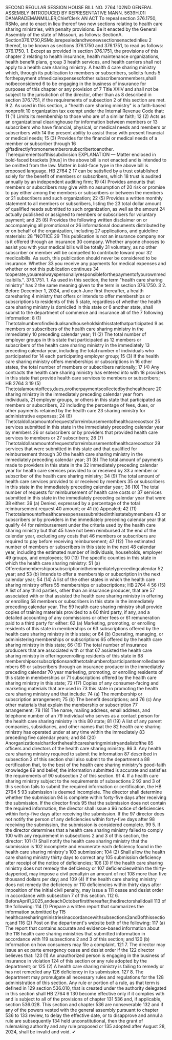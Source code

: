 SECOND REGULAR SESSION
HOUSE BILL NO. 2764
102ND GENERAL ASSEMBLY
INTRODUCED BY REPRESENTATIVE MANN.
5639H.01I DANARADEMANMILLER,ChiefClerk
AN ACT
To repeal section 376.1750, RSMo, and to enact in lieu thereof two new sections relating to
health care sharing ministries, with penalty provisions.
Be it enacted by the General Assembly of the state of Missouri, as follows:
SectionA. Section376.1750,RSMo,isrepealedandtwonewsectionsenactedinlieu
2 thereof, to be known as sections 376.1750 and 376.1751, to read as follows:
376.1750. 1. Except as provided in section 376.1751, the provisions of this chapter
2 relating to health insurance, health maintenance organizations, health benefit plans, group
3 health services, and health carriers shall not apply to a health care sharing ministry. A health
4 care sharing ministry which, through its publication to members or subscribers, solicits funds
5 forthepayment ofmedicalexpensesofother subscribersormembers,shall notbeconsidered
6 to be engaging in the business of insurance for purposes of this chapter or any provision of
7 Title XXIV and shall not be subject to the jurisdiction of the director, other than as
8 described in section 376.1751, if the requirements of subsection 2 of this section are met.
9 2. As used in this section, a "health care sharing ministry" is a faith-based nonprofit
10 organization tax exempt under the Internal Revenue Code that:
11 (1) Limits its membership to those who are of a similar faith;
12 (2) Acts as an organizational clearinghouse for information between members or
13 subscribers who have financial, physical, or medical needs and members or subscribers with
14 the present ability to assist those with present financial or medical needs;
15 (3) Provides for the financial or medical needs of a member or subscriber through
16 giftsdirectlyfromonememberorsubscribertoanother. Therequirementsofthissubdivision
EXPLANATION — Matter enclosed in bold-faced brackets [thus] in the above bill is not enacted and is
intended to be omitted from the law. Matter in bold-face type in the above bill is proposed language.
HB 2764 2
17 can be satisfied by a trust established solely for the benefit of members or subscribers, which
18 trust is audited annually by an independent auditing firm;
19 (4) Provides amounts that members or subscribers may give with no assumption of
20 risk or promise to pay either among the members or subscribers or between the members or
21 subscribers and such organization;
22 (5) Provides a written monthly statement to all members or subscribers, listing the
23 total dollar amount of qualified needs submitted to such organization, as well as the amount
24 actually published or assigned to members or subscribers for voluntary payment; and
25 (6) Provides the following written disclaimer on or accompanying all promotional or
26 informational documents distributed by or on behalf of the organization, including
27 applications, and guideline materials:
28 "NOTICE
29 This publication is not an insurance company nor is it offered through an insurance
30 company. Whether anyone chooses to assist you with your medical bills will be totally
31 voluntary, as no other subscriber or member will be compelled to contribute toward your
32 medicalbills. As such, this publication should never be considered to be insurance. Whether
33 you receive any payments for medical expenses and whether or not this publication continues
34 tooperate,youarealwayspersonallyresponsibleforthepaymentofyourownmedicalbills.".
376.1751. 1. As used in this section, the term "health care sharing ministry" has
2 the same meaning given to the term in section 376.1750.
3 2. Before December 1, 2024, and each June first thereafter, a health caresharing
4 ministry that offers or intends to offer memberships or subscriptions to residents of this
5 state, regardless of whether the health care sharing ministry is domiciled in this state or
6 another state, shall submit to the department of commerce and insurance all of the
7 following information:
8 (1) Thetotalnumberofindividualsandhouseholdsinthisstatethatparticipated
9 as members or subscribers of the health care sharing ministry in the immediately
10 preceding calendar year;
11 (2) The total number of employer groups in this state that participated as
12 members or subscribers of the health care sharing ministry in the immediately
13 preceding calendar year, including the total number of individuals who participated for
14 each participating employer group;
15 (3) If the health care sharing ministry offers memberships or subscriptions in
16 other states, the total number of members or subscribers nationally;
17 (4) Any contracts the health care sharing ministry has entered into with
18 providers in this state that provide health care services to members or subscribers;
HB 2764 3
19 (5) Thetotalamountoffees,dues,orotherpaymentscollectedbythehealthcare
20 sharing ministry in the immediately preceding calendar year from individuals,
21 employer groups, or others in this state that participated as members or subscribers,
22 including the percentage of fees, dues, or other payments retained by the health care
23 sharing ministry for administrative expenses;
24 (6) Thetotaldollaramountofrequestsforreimbursementofhealthcarecostsor
25 services submitted in this state in the immediately preceding calendar year by members
26 or subscribers or by providers that provided health care services to members or
27 subscribers;
28 (7) Thetotaldollaramountofrequestsforreimbursementofhealthcarecostsor
29 services that were submitted in this state and that qualified for reimbursement through
30 the health care sharing ministry in the immediately preceding calendar year;
31 (8) The total amount of payments made to providers in this state in the
32 immediately preceding calendar year for health care services provided to or received by
33 a member or subscriber of the health care sharing ministry;
34 (9) The total amount of health care services provided to or received by members
35 or subscribers in this state in the immediately preceding calendar year;
36 (10) The total number of requests for reimbursement of health care costs or
37 services submitted in this state in the immediately preceding calendar year that were
38 either:
39 (a) Denied, expressed by a percentage of the total reimbursement request
40 amount; or
41 (b) Appealed;
42 (11) Thetotalamountofhealthcareexpensessubmittedinthisstatebymembers
43 or subscribers or by providers in the immediately preceding calendar year that qualify
44 for reimbursement under the criteria used by the health care sharing ministry but that
45 have not been reimbursed at the end of the calendar year, excluding any costs that
46 members or subscribers are required to pay before receiving reimbursement;
47 (12) The estimated number of members or subscribers in this state in the next
48 calendar year, including the estimated number of individuals, households, employer
49 groups, and employees;
50 (13) The specific counties in this state in which the health care sharing ministry:
51 (a) Offeredamembershiporsubscriptionintheimmediatelyprecedingcalendar
52 year; and
53 (b) Intends to offer a membership or subscription in the next calendar year;
54 (14) A list of the other states in which the health care sharing ministry offers
55 memberships or subscriptions;
HB 2764 4
56 (15) A list of any third parties, other than an insurance producer, that are
57 associated with or that assisted the health care sharing ministry in offering or enrolling
58 members or subscribers in this state in the immediately preceding calendar year. The
59 health care sharing ministry shall provide copies of training materials provided to a
60 third party, if any, and a detailed accounting of any commissions or other fees or
61 remuneration paid to a third party for either:
62 (a) Marketing, promoting, or enrolling residents of this state in memberships or
63 subscriptions offered by the health care sharing ministry in this state; or
64 (b) Operating, managing, or administering memberships or subscriptions
65 offered by the health care sharing ministry in this state;
66 (16) The total number of insurance producers that are associated with or that
67 assisted the health care sharing ministry in offeringorenrolling residents of this state in
68 membershipsorsubscriptionsandthetotalnumberofparticipantsenrolledasmembers
69 or subscribers through an insurance producer in the immediately preceding calendar
70 year marketing, promoting, or enrolling residents of this state in memberships or
71 subscriptions offered by the health care sharing ministry in this state;
72 (17) Copies of any consumer-facing and marketing materials that are used in
73 this state in promoting the health care sharing ministry and that include:
74 (a) The membership or subscription arrangement;
75 (b) The benefit descriptions; and
76 (c) Any other materials that explain the membership or subscription
77 arrangement;
78 (18) The name, mailing address, email address, and telephone number of an
79 individual who serves as a contact person for the health care sharing ministry in this
80 state;
81 (19) A list of any parent companies, subsidiaries, and other names that the
82 health care sharing ministry has operated under at any time within the immediately
83 preceding five calendar years; and
84 (20) Anorganizationalchartforthehealthcaresharingministryandalistofthe
85 officers and directors of the health care sharing ministry.
86 3. Any health care sharing ministry required to submit the information
87 described in subsection 2 of this section shall also submit to the department a
88 certification that, to the best of the health care sharing ministry's good-faith knowledge
89 and belief, the information submitted is accurate and satisfies the requirements of
90 subsection 2 of this section.
91 4. If a health care sharing ministry subject to the requirements of subsections 2
92 and 3 of this section fails to submit the required information or certification, the
HB 2764 5
93 submission is deemed incomplete. The director shall determine whether the submission
94 is complete within forty-five days after receiving the submission. If the director finds
95 that the submission does not contain the required information, the director shall issue a
96 notice of deficiencies within forty-five days after receiving the submission. If the
97 director does not notify the person of any deficiencies within forty-five days after
98 receiving the submission, the submission is considered complete.
99 5. If the director determines that a health care sharing ministry failed to comply
100 with any requirement in subsections 2 and 3 of this section, the director:
101 (1) Shall notify the health care sharing ministry that the submission is
102 incomplete and enumerate each deficiency found in the health care sharing ministry's
103 submission;
104 (2) Shall allow the health care sharing ministry thirty days to correct any
105 submission deficiency after receipt of the notice of deficiencies;
106 (3) If the health care sharing ministry does not remedy the deficiency or
107 deficiencieswithin the thirty-dayperiod, may impose a civil penaltyin an amount of not
108 more than five thousand dollars per day; and
109 (4) If the health care sharing ministry does not remedy the deficiency or
110 deficiencies within thirty days after imposition of the initial civil penalty, may issue a
111 cease and desist order in accordance with subsection 7 of this section.
112 6. BeforeApril1,2025,andeachOctoberfirstthereafter,thedirectorshalldoall
113 of the following:
114 (1) Prepare a written report that summarizes the information submitted by
115 healthcaresharingministriesinaccordancewithsubsections2and3ofthissection;and
116 (2) Post on the department's website both of the following:
117 (a) The report that contains accurate and evidence-based information about the
118 health care sharing ministries that submitted information in accordance with
119 subsections 2 and 3 of this section; and
120 (b) Information on how consumers may file a complaint.
121 7. The director may issue an ex parte emergency cease and desist order if the
122 director believes that:
123 (1) An unauthorized person is engaging in the business of insurance in violation
124 of this section or any rule adopted by the department; or
125 (2) A health care sharing ministry is failing to remedy or has not remedied any
126 deficiency in its submission.
127 8. The department may promulgate all necessary rules and regulations for the
128 administration of this section. Any rule or portion of a rule, as that term is defined in
129 section 536.010, that is created under the authority delegated in this section shall
HB 2764 6
130 become effective only if it complies with and is subject to all of the provisions of chapter
131 536 and, if applicable, section 536.028. This section and chapter 536 are nonseverable
132 and if any of the powers vested with the general assembly pursuant to chapter 536 to
133 review, to delay the effective date, or to disapprove and annul a rule are subsequently
134 held unconstitutional, then the grant of rulemaking authority and any rule proposed or
135 adopted after August 28, 2024, shall be invalid and void.
✔
